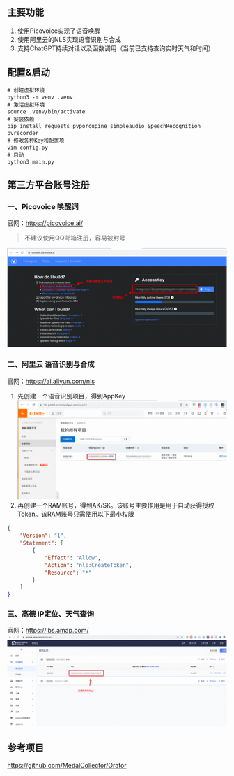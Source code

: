 
## 主要功能
1. 使用Picovoice实现了语音唤醒
2. 使用阿里云的NLS实现语音识别与合成
3. 支持ChatGPT持续对话以及函数调用（当前已支持查询实时天气和时间）

## 配置&启动
```shell
# 创建虚拟环境
python3 -m venv .venv
# 激活虚拟环境
source .venv/bin/activate
# 安装依赖
pip install requests pvporcupine simpleaudio SpeechRecognition pvrecorder
# 修改各种Key和配置项
vim config.py
# 启动
python3 main.py
```

## 第三方平台账号注册

### 一、Picovoice 唤醒词
官网：https://picovoice.ai/
> 不建议使用QQ邮箱注册，容易被封号

![console-picovoice-ai](doc/console-picovoice-ai.png)

### 二、阿里云 语音识别与合成
官网：https://ai.aliyun.com/nls
1. 先创建一个语音识别项目，得到AppKey
![console-nls](doc/console-nls.png)
2. 再创建一个RAM账号，得到AK/SK。该账号主要作用是用于自动获得授权Token。该RAM账号只需使用以下最小权限
```json
{
    "Version": "1",
    "Statement": [
        {
            "Effect": "Allow",
            "Action": "nls:CreateToken",
            "Resource": "*"
        }
    ]
}
```

### 三、高德 IP定位、天气查询
官网：https://lbs.amap.com/
![console-amap](doc/console-amap.png)


## 参考项目
https://github.com/MedalCollector/Orator
